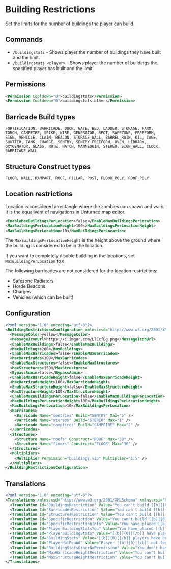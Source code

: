 # Building Restrictions
Set the limits for the number of buildings the player can build.

## Commands
- `/buildingstats` - Shows player the number of buildings they have built and the limit.
- `/buildingstats <player>` - Shows player the number of buildings the specified player has built and the limit. 

## Permissions
```xml
<Permission Cooldown="0">buildingstats</Permission>
<Permission Cooldown="0">buildingstats.other</Permission>
```

## Barricade Build types
```
FORTIFICATION, BARRICADE, DOOR, GATE, BED, LADDER, STORAGE, FARM, TORCH, CAMPFIRE, SPIKE, WIRE, GENERATOR, SPOT, SAFEZONE, FREEFORM, SIGN, VEHICLE, CLAIM, BEACON, STORAGE_WALL, BARREL_RAIN, OIL, CAGE, SHUTTER, TANK, CHARGE, SENTRY, SENTRY_FREEFORM, OVEN, LIBRARY, OXYGENATOR, GLASS, NOTE, HATCH, MANNEQUIN, STEREO, SIGN_WALL, CLOCK, BARRICADE_WALL
```

## Structure Construct types
```
FLOOR, WALL, RAMPART, ROOF, PILLAR, POST, FLOOR_POLY, ROOF_POLY
```

## Location restrictions
Location is considered a rectangle where the zombies can spawn and walk. It is the equalivent of navigations in Unturned map editor.
```xml
<EnableMaxBuildingsPerLocation>false</EnableMaxBuildingsPerLocation>
<MaxBuildingsPerLocationHeight>100</MaxBuildingsPerLocationHeight>
<MaxBuildingsPerLocation>10</MaxBuildingsPerLocation>
```
The `MaxBuildingsPerLocationHeight` is the height above the ground where the building is considered to be in the location. 

If you want to completely disable building in the locations, set `MaxBuildingPerLocation` to `0`.

The following barricades are not considered for the location restrictions:
- Safezone Radiators
- Horde Beacons
- Charges
- Vehicles (which can be built)

## Configuration
```xml
<?xml version="1.0" encoding="utf-8"?>
<BuildingRestrictionsConfiguration xmlns:xsd="http://www.w3.org/2001/XMLSchema" xmlns:xsi="http://www.w3.org/2001/XMLSchema-instance">
  <MessageColor>yellow</MessageColor>
  <MessageIconUrl>https://i.imgur.com/LlEcfBg.png</MessageIconUrl>
  <EnableMaxBuildings>false</EnableMaxBuildings>
  <MaxBuildings>200</MaxBuildings>
  <EnableMaxBarricades>false</EnableMaxBarricades>
  <MaxBarricades>100</MaxBarricades>
  <EnableMaxStructures>false</EnableMaxStructures>
  <MaxStructures>150</MaxStructures>
  <BypassAdmin>false</BypassAdmin>
  <EnableMaxBarricadeHeight>false</EnableMaxBarricadeHeight>
  <MaxBarricadeHeight>100</MaxBarricadeHeight>
  <EnableMaxStructureHeight>false</EnableMaxStructureHeight>
  <MaxStructureHeight>100</MaxStructureHeight>
  <EnableMaxBuildingsPerLocation>false</EnableMaxBuildingsPerLocation>
  <MaxBuildingsPerLocationHeight>100</MaxBuildingsPerLocationHeight>
  <MaxBuildingsPerLocation>10</MaxBuildingsPerLocation>
  <Barricades>
    <Barricade Name="sentries" Build="SENTRY" Max="5" />
    <Barricade Name="stereos" Build="STEREO" Max="1" />
    <Barricade Name="campfires" Build="CAMPFIRE" Max="2" />
  </Barricades>
  <Structures>
    <Structure Name="roofs" Construct="ROOF" Max="30" />
    <Structure Name="floors" Construct="FLOOR" Max="30" />
  </Structures>
  <Multipliers>
    <Multiplier Permission="buildings.vip" Multiplier="1.5" />
  </Multipliers>
</BuildingRestrictionsConfiguration>
```

## Translations
```xml
<?xml version="1.0" encoding="utf-8"?>
<Translations xmlns:xsd="http://www.w3.org/2001/XMLSchema" xmlns:xsi="http://www.w3.org/2001/XMLSchema-instance">
  <Translation Id="BuildingsRestriction" Value="You can't build [[b]]{0}[[/b]] because you have reached the limit of max [[b]]{1}[[/b]] buildings." />
  <Translation Id="BarricadesRestriction" Value="You can't build [[b]]{0}[[/b]] because you have reached the limit of max [[b]]{1}[[/b]] barricades." />
  <Translation Id="StructuresRestriction" Value="You can't build [[b]]{0}[[/b]] because you have reached the limit of max [[b]]{1}[[/b]] structures." />
  <Translation Id="SpecificRestriction" Value="You can't build [[b]]{0}[[/b]] because you have reached the limit of max [[b]]{1} {2}[[/b]]." />
  <Translation Id="SpecificRestrictionInfo" Value="You have placed [[b]]{0}/{1} {2}[[/b]]." />
  <Translation Id="PlayerBuildingStatsYou" Value="You have placed [[b]]{0}{1}[[/b]] barricades and [[b]]{2}{3}[[/b]] structures, so in total [[b]]{4}{5}[[/b]] buildings." />
  <Translation Id="PlayerBuildingStats" Value="[[b]]{0}[[/b]] have placed [[b]]{1}{2}[[/b]] barricades and [[b]]{3}{4}[[/b]] structures, so in total [[b]]{5}{6}[[/b]] buildings." />
  <Translation Id="BuildingStats" Value="[[b]]{0}[[/b]] players have built [[b]]{1}[[/b]] barricades and [[b]]{2}[[/b]] structures, so in total [[b]]{3}[[/b]] buildings." />
  <Translation Id="PlayerNotFound" Value="Player [[b]]{0}[[/b]] not found." />
  <Translation Id="BuildingStatsOtherNoPermission" Value="You don't have permission to check other player building stats." />
  <Translation Id="MaxBarricadeHeightRestriction" Value="You can't build [[b]]{0}[[/b]] because it's higher than max [[b]]{1}m[[/b]] height above the ground." />
  <Translation Id="MaxStructureHeightRestriction" Value="You can't build [[b]]{0}[[/b]] because it's higher than max [[b]]{1}m[[/b]] height above the ground." />
</Translations>
```